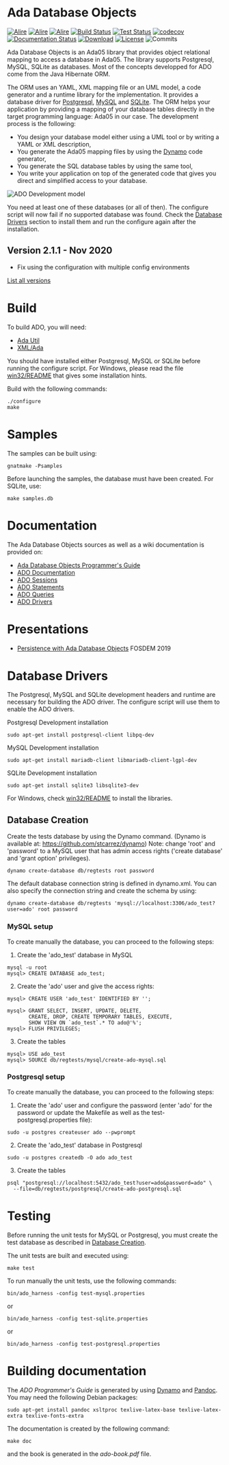# Ada Database Objects

[![Alire](https://img.shields.io/endpoint?url=https://alire.ada.dev/badges/ado.json)](https://alire.ada.dev/crates/ado)
[![Alire](https://img.shields.io/endpoint?url=https://alire.ada.dev/badges/ado_sqlite.json)](https://alire.ada.dev/crates/ado_sqlite)
[![Alire](https://img.shields.io/endpoint?url=https://alire.ada.dev/badges/ado_postgresql.json)](https://alire.ada.dev/crates/ado_postgresql)
[![Build Status](https://img.shields.io/jenkins/s/https/jenkins.vacs.fr/Ada-ADO.svg)](https://jenkins.vacs.fr/job/Ada-ADO/)
[![Test Status](https://img.shields.io/jenkins/t/https/jenkins.vacs.fr/Ada-ADO.svg)](https://jenkins.vacs.fr/job/Ada-ADO/)
[![codecov](https://codecov.io/gh/stcarrez/ada-ado/branch/master/graph/badge.svg)](https://codecov.io/gh/stcarrez/ada-ado)
[![Documentation Status](https://readthedocs.org/projects/ada-ado/badge/?version=latest)](https://ada-ado.readthedocs.io/en/latest/?badge=latest)
[![Download](https://img.shields.io/badge/download-2.1.1-brightgreen.svg)](http://download.vacs.fr/ada-ado/ada-ado-2.1.1.tar.gz)
[![License](https://img.shields.io/badge/license-APACHE2-blue.svg)](LICENSE)
![Commits](https://img.shields.io/github/commits-since/stcarrez/ada-ado/2.1.1.svg)

Ada Database Objects is an Ada05 library that provides
object relational mapping to access a database in Ada05.
The library supports Postgresql, MySQL, SQLite as databases.
Most of the concepts developped for ADO come from the Java Hibernate ORM.

The ORM uses an YAML, XML mapping file or an UML model, a code generator and a runtime library
for the implementation.  It provides a database driver for [Postgresql](https://www.postgresql.org/),
[MySQL](https://www.mysql.com/) and [SQLite](https://www.sqlite.org/).  The ORM helps your
application by providing a mapping of your database tables directly in the target programming
language: Ada05 in our case.  The development process is the following:

  * You design your database model either using a UML tool or by writing a YAML or XML description,
  * You generate the Ada05 mapping files by using the [Dynamo](https://github.com/stcarrez/dynamo) code generator,
  * You generate the SQL database tables by using the same tool,
  * You write your application on top of the generated code that gives you direct and simplified access to your database.

![ADO Development model](https://github.com/stcarrez/ada-ado/wiki/images/ado-orm.png)

You need at least one of these databases (or all of then).  The configure script will now
fail if no supported database was found.  Check the [Database Drivers](#database-drivers)
section to install them and run the configure again after the installation.

## Version 2.1.1   - Nov 2020
- Fix using the configuration with multiple config environments

[List all versions](https://github.com/stcarrez/ada-ado/blob/master/NEWS.md)


# Build

To build ADO, you will need:

* [Ada Util](https://github.com/stcarrez/ada-util)
* [XML/Ada](https://libre.adacore.com/libre/tools/xmlada/)

You should have installed either Postgresql, MySQL or SQLite before
running the configure script.  For Windows, please read
the file [win32/README](win32/README.md) that gives some installation hints.

Build with the following commands:
```
./configure
make
```

# Samples

The samples can be built using:
```
gnatmake -Psamples
```   

Before launching the samples, the database must have been created.
For SQLite, use:
```
make samples.db
```

# Documentation

The Ada Database Objects sources as well as a wiki documentation is provided on:

  * [Ada Database Objects Programmer's Guide](https://ada-ado.readthedocs.io/en/latest/)
  * [ADO Documentation](https://github.com/stcarrez/ada-ado/wiki)
  * [ADO Sessions](https://github.com/stcarrez/ada-ado/wiki/ADO_Sessions)
  * [ADO Statements](https://github.com/stcarrez/ada-ado/wiki/ADO_Statements)
  * [ADO Queries](https://github.com/stcarrez/ada-ado/wiki/ADO_Queries)
  * [ADO Drivers](https://github.com/stcarrez/ada-ado/wiki/ADO_Drivers)

# Presentations

  * [Persistence with Ada Database Objects](https://fr.slideshare.net/StephaneCarrez1/persistence-with-ada-database-objects-ado) FOSDEM 2019

# Database Drivers

The Postgresql, MySQL and SQLite development headers and runtime are necessary for building
the ADO driver.  The configure script will use them to enable the ADO drivers.

Postgresql Development installation
```
sudo apt-get install postgresql-client libpq-dev
```

MySQL Development installation
```
sudo apt-get install mariadb-client libmariadb-client-lgpl-dev
```

SQLite Development installation
```
sudo apt-get install sqlite3 libsqlite3-dev
```
For Windows, check [win32/README](win32/README.md) to install the libraries.


## Database Creation

Create the tests database by using the Dynamo command.
(Dynamo is available at: https://github.com/stcarrez/dynamo)
Note: change 'root' and 'password' to a MySQL user that has admin access rights
('create database' and 'grant option' privileges).
```
dynamo create-database db/regtests root password
```
The default database connection string is defined in dynamo.xml.
You can also specify the connection string and create the schema by using:
```
dynamo create-database db/regtests 'mysql://localhost:3306/ado_test?user=ado' root password
```

### MySQL setup

To create manually the database, you can proceed to the following steps:

1. Create the 'ado_test' database in MySQL
```
mysql -u root
mysql> CREATE DATABASE ado_test;
```

2. Create the 'ado' user and give the access rights:
```
mysql> CREATE USER 'ado_test' IDENTIFIED BY '';
```

```
mysql> GRANT SELECT, INSERT, UPDATE, DELETE,
       CREATE, DROP, CREATE TEMPORARY TABLES, EXECUTE,
       SHOW VIEW ON `ado_test`.* TO ado@'%';
mysql> FLUSH PRIVILEGES;
```

3. Create the tables
```
mysql> USE ado_test
mysql> SOURCE db/regtests/mysql/create-ado-mysql.sql
```

### Postgresql setup

To create manually the database, you can proceed to the following steps:

1. Create the 'ado' user and configure the password
(enter 'ado' for the password or update the Makefile as well as the test-postgresql.properties file):
```
sudo -u postgres createuser ado --pwprompt
```

2. Create the 'ado_test' database in Postgresql
```
sudo -u postgres createdb -O ado ado_test
```

3. Create the tables
```
psql "postgresql://localhost:5432/ado_test?user=ado&password=ado" \
  --file=db/regtests/postgresql/create-ado-postgresql.sql
```

# Testing

Before running the unit tests for MySQL or Postgresql, you must create the
test database as described in [Database Creation](#database-creation).

The unit tests are built and executed using:
```
make test
```
To run manually the unit tests, use the following commands:
```
bin/ado_harness -config test-mysql.properties
```
or
```
bin/ado_harness -config test-sqlite.properties
```
or
```
bin/ado_harness -config test-postgresql.properties
```

# Building documentation

The *ADO Programmer's Guide* is generated by using [Dynamo](https://github.com/stcarrez/dynamo)
and [Pandoc](https://pandoc.org).  You may need the following Debian packages:

```
sudo apt-get install pandoc xsltproc texlive-latex-base texlive-latex-extra texlive-fonts-extra
```

The documentation is created by the following command:
```
make doc
```

and the book is generated in the *ado-book.pdf* file.

